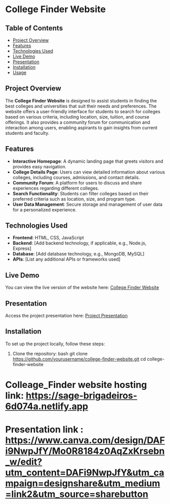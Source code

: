 # College Finder Website

## Table of Contents
- [Project Overview](#project-overview)
- [Features](#features)
- [Technologies Used](#technologies-used)
- [Live Demo](#live-demo)
- [Presentation](#presentation)
- [Installation](#installation)
- [Usage](#usage)

## Project Overview
The **College Finder Website** is designed to assist students in finding the best colleges and universities that suit their needs and preferences. The website offers a user-friendly interface for students to search for colleges based on various criteria, including location, size, tuition, and course offerings. It also provides a community forum for communication and interaction among users, enabling aspirants to gain insights from current students and faculty.

## Features
- **Interactive Homepage**: A dynamic landing page that greets visitors and provides easy navigation.
- **College Details Page**: Users can view detailed information about various colleges, including courses, admissions, and contact details.
- **Community Forum**: A platform for users to discuss and share experiences regarding different colleges.
- **Search Functionality**: Students can filter colleges based on their preferred criteria such as location, size, and program type.
- **User Data Management**: Secure storage and management of user data for a personalized experience.

## Technologies Used
- **Frontend**: HTML, CSS, JavaScript
- **Backend**: [Add backend technology, if applicable, e.g., Node.js, Express]
- **Database**: [Add database technology, e.g., MongoDB, MySQL]
- **APIs**: [List any additional APIs or frameworks used]

## Live Demo
You can view the live version of the website here: [College Finder Website](https://sage-brigadeiros-6d074a.netlify.app)

## Presentation
Access the project presentation here: [Project Presentation](https://www.canva.com/design/DAFi9NwpJfY/Mo0R8184z0AqZxKrsebn_w/edit?utm_content=DAFi9NwpJfY&utm_campaign=designshare&utm_medium=link2&utm_source=sharebutton)

## Installation
To set up the project locally, follow these steps:

1. Clone the repository:
   bash
   git clone https://github.com/yourusername/college-finder-website.git
   cd college-finder-website


# Colleage_Finder website hosting link: https://sage-brigadeiros-6d074a.netlify.app

# Presentation link : https://www.canva.com/design/DAFi9NwpJfY/Mo0R8184z0AqZxKrsebn_w/edit?utm_content=DAFi9NwpJfY&utm_campaign=designshare&utm_medium=link2&utm_source=sharebutton
